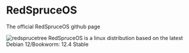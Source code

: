 # RedSpruceOS
The official RedSpruceOS github page

![redsprucetree](https://github.com/citizen321/RedSpruceOS/assets/104372746/4debbd47-1785-473b-ae78-a3c520de2df9)
RedSpruceOS is a linux distribution based on the latest Debian 12/Bookworm: 12.4 Stable

